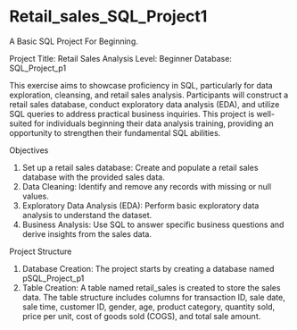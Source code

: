 # Retail_sales_SQL_Project1
A Basic SQL Project For Beginning. 

Project Title: Retail Sales Analysis
Level: Beginner
Database: SQL_Project_p1

This exercise aims to showcase proficiency in SQL, particularly for data exploration, cleansing, and retail sales analysis. Participants will construct a retail sales database, conduct exploratory data analysis (EDA), and utilize SQL queries to address practical business inquiries. This project is well-suited for individuals beginning their data analysis training, providing an opportunity to strengthen their fundamental SQL abilities.

Objectives 
1. Set up a retail sales database: Create and populate a retail sales database with the provided sales data.
2. Data Cleaning: Identify and remove any records with missing or null values.
3. Exploratory Data Analysis (EDA): Perform basic exploratory data analysis to understand the dataset.
4. Business Analysis: Use SQL to answer specific business questions and derive insights from the sales data.

Project Structure
1. Database Creation: The project starts by creating a database named pSQL_Project_p1
2. Table Creation: A table named retail_sales is created to store the sales data. The table structure includes columns for transaction ID, sale date, sale time, customer ID, gender, age, product category, quantity sold, price per unit, cost of goods sold (COGS), and total sale amount.
